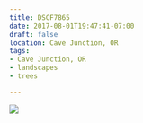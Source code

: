 ```yaml
---
title: DSCF7865
date: 2017-08-01T19:47:41-07:00
draft: false
location: Cave Junction, OR
tags:
- Cave Junction, OR
- landscapes
- trees

---
```

![](https://d17enza3bfujl8.cloudfront.net/DSCF7865.jpg)

